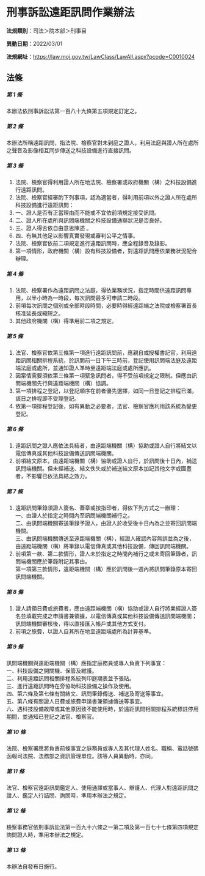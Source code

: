 # 刑事訴訟遠距訊問作業辦法

**法規類別**：司法＞院本部＞刑事目

**異動日期**：2022/03/01  

**法規網址**：https://law.moj.gov.tw/LawClass/LawAll.aspx?pcode=C0010024





## 法條
##### 第 1 條
本辦法依刑事訴訟法第一百八十九條第五項規定訂定之。

##### 第 2 條
本辦法所稱遠距訊問，指法院、檢察官對未到庭之證人，利用法庭與證人所在處所之聲音及影像相互同步傳送之科技設備進行直接訊問。

##### 第 3 條
1. 法院、檢察官得利用證人所在地法院、檢察署或政府機關（構）之科技設備進行遠距訊問。
1. 法院、檢察官經審酌下列事項，認為適當者，得利用前項以外之證人所在處所科技設備進行遠距訊問：
1. 一、證人是否有正當理由而不能或不宜依前項規定接受訊問。
1. 二、證人所在處所與訊問端機關之科技設備通聯狀況是否良好。
1. 三、證人得否依自由意思陳述 。
1. 四、有無其他足以影響真實發現或審判公平之情事。
1. 法院、檢察官依前二項規定進行遠距訊問時，應全程錄音及錄影。
1. 第一項情形，政府機關（構）設有科技設備者，對遠距訊問應依業務狀況配合辦理。

##### 第 4 條
1. 法院、檢察署作為遠距訊問之法庭，得依業務狀況，指定時間供遠距訊問專用，以半小時為一時段，每次訊問最多可申請二時段。
1. 前項每次訊問之個別或全部時段時間，必要時得經遠距端之法院或檢察署首長核准延長或縮短之。
1. 其他政府機關（構）得準用前二項之規定。

##### 第 5 條
1. 法官、檢察官依第三條第一項進行遠距訊問前，應親自或授權書記官，利用遠距訊問相關排程系統，於訊問前一日下午三時前，登記使用訊問端法庭及遠距端法庭或處所，並通知證人準時至遠距端法庭或處所應訊。
1. 因案情需要須依第三條第一項緊急訊問者，得不受前項規定之限制。但應由訊問端機關先行與遠距端機關（構）協調。
1. 第一項排程之登記，以登記順序在前者優先選擇，如同一日登記之排程已滿，該日之排程即不受理登記。
1. 依第一項排程登記後，如有異動之必要者，法官、檢察官應利用該系統為變更登記。

##### 第 6 條
1. 遠距訊問之證人應依法具結者，由遠距端機關（構）協助或證人自行將結文以電信傳真或其他科技設備傳送訊問端機關。
1. 前項結文原本，由遠距端機關（構）協助或證人自行，於訊問後十日內，補送訊問端機關。但未經補送、結文佚失或於補送結文原本加記其他文字或圖畫者，不影響已依法具結之效力。

##### 第 7 條
1. 遠距訊問筆錄須證人簽名、蓋章或按指印者，得依下列方式之一辦理：  
一、由證人於指定之時間內至訊問端機關補行之。  
二、由訊問端機關寄送筆錄予證人，由證人於收受後十日內為之並寄回訊問端機關。  
三、由訊問端機關傳送至遠距端機關（構），經證人確認內容無誤並為之後，由遠距端機關（構）將筆錄以電信傳真或其他科技設備，傳回訊問端機關。
1. 前項第一款、第二款情形，證人未於指定之時間內補行之或未寄回筆錄者，訊問端機關應於筆錄附記其事由。  
第一項第三款情形，遠距端機關（構）應於訊問後一週內將訊問筆錄原本寄回訊問端機關。

##### 第 8 條
1. 證人請領日費或旅費者，應由遠距端機關（構）協助或證人自行將業經證人簽名並填載完成之申請書兼領據，以電信傳真或其他科技設備傳送訊問端機關；訊問端機關審核後，得以直接匯入帳戶或其他方式支付。
1. 前項之旅費，以證人自其所在地至遠距端處所為計算基準。

##### 第 9 條
訊問端機關與遠距端機關（構）應指定庭務員或專人負責下列事宜：  
一、科技設備之開關機、保管及維護。  
二、利用遠距訊問相關排程系統列印庭期表並予張貼。  
三、進行遠距訊問時在旁協助科技設備之操作及使用。  
四、第六條及第七條有關結文、訊問筆錄傳送、補送及寄送等事宜。  
五、第八條有關證人日費或旅費申請書兼領據傳送等事宜。  
六、遇科技設備故障或其他原因致不能使用時，於遠距訊問相關排程系統標註停用期間，並通知已登記之法官、檢察官。  

##### 第 10 條
法院、檢察署應將負責前條事宜之庭務員或專人及其代理人姓名、職稱、電話號碼函報司法院、法務部之資訊管理單位。該等人員異動時，亦同。

##### 第 11 條
法官、檢察官遠距訊問鑑定人、使用通譯或當事人、辯護人、代理人對遠距訊問之證人、鑑定人行詰問、詢問時，準用本辦法之規定。

##### 第 12 條
檢察事務官依刑事訴訟法第一百九十六條之一第二項及第一百七十七條第四項規定詢問證人時，準用本辦法之規定。

##### 第 13 條
本辦法自發布日施行。



